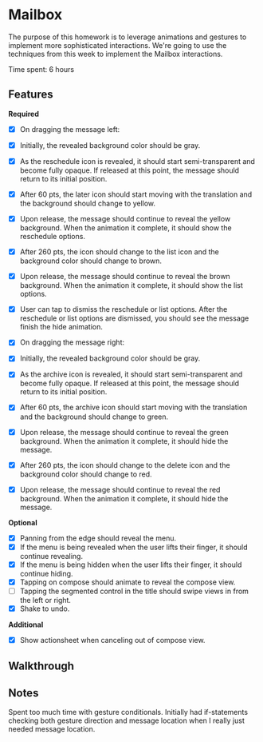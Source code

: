 # Mailbox

The purpose of this homework is to leverage animations and gestures to implement more sophisticated interactions. We're going to use the techniques from this week to implement the Mailbox interactions.

Time spent: 6 hours

## Features

**Required**

* [x] On dragging the message left:

* [x] Initially, the revealed background color should be gray.
* [x] As the reschedule icon is revealed, it should start semi-transparent and become fully opaque. If released at this point, the message should return to its initial position.
* [x] After 60 pts, the later icon should start moving with the translation and the background should change to yellow.
* [x] Upon release, the message should continue to reveal the yellow background. When the animation it complete, it should show the reschedule options.
* [x] After 260 pts, the icon should change to the list icon and the background color should change to brown.
* [x] Upon release, the message should continue to reveal the brown background. When the animation it complete, it should show the list options.
* [x] User can tap to dismiss the reschedule or list options. After the reschedule or list options are dismissed, you should see the message finish the hide animation.

* [x]  On dragging the message right:

* [x] Initially, the revealed background color should be gray.
* [x] As the archive icon is revealed, it should start semi-transparent and become fully opaque. If released at this point, the message should return to its initial position.
* [x] After 60 pts, the archive icon should start moving with the translation and the background should change to green.
* [x] Upon release, the message should continue to reveal the green background. When the animation it complete, it should hide the message.
* [x] After 260 pts, the icon should change to the delete icon and the background color should change to red.
* [x] Upon release, the message should continue to reveal the red background. When the animation it complete, it should hide the message.


**Optional**

* [x] Panning from the edge should reveal the menu.
* [x] If the menu is being revealed when the user lifts their finger, it should continue revealing.
* [x] If the menu is being hidden when the user lifts their finger, it should continue hiding.
* [x] Tapping on compose should animate to reveal the compose view.
* [ ] Tapping the segmented control in the title should swipe views in from the left or right.
* [x] Shake to undo.

**Additional**

* [x] Show actionsheet when canceling out of compose view.

## Walkthrough

## Notes

Spent too much time with gesture conditionals. Initially had if-statements checking both gesture direction and message location when I really just needed message location. 

